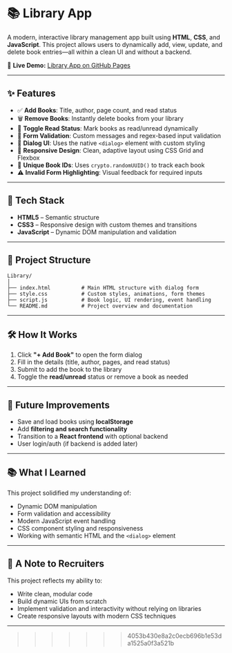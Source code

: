 # 📚 Library App

A modern, interactive library management app built using **HTML**, **CSS**, and **JavaScript**. This project allows users to dynamically add, view, update, and delete book entries—all within a clean UI and without a backend.

🚀 **Live Demo:** [Library App on GitHub Pages](https://notaarryan.github.io/Library/)

---

## ✨ Features

- ✅ **Add Books**: Title, author, page count, and read status
- 🗑️ **Remove Books**: Instantly delete books from your library
- 🔄 **Toggle Read Status**: Mark books as read/unread dynamically
- 🧠 **Form Validation**: Custom messages and regex-based input validation
- 💬 **Dialog UI**: Uses the native `<dialog>` element with custom styling
- 📱 **Responsive Design**: Clean, adaptive layout using CSS Grid and Flexbox
- 🔐 **Unique Book IDs**: Uses `crypto.randomUUID()` to track each book
- ⚠️ **Invalid Form Highlighting**: Visual feedback for required inputs

---

## 🧩 Tech Stack

- **HTML5** – Semantic structure
- **CSS3** – Responsive design with custom themes and transitions
- **JavaScript** – Dynamic DOM manipulation and validation

---

## 📂 Project Structure

```
Library/
│
├── index.html          # Main HTML structure with dialog form
├── style.css           # Custom styles, animations, form themes
├── script.js           # Book logic, UI rendering, event handling
└── README.md           # Project overview and documentation
```

---

## 🛠️ How It Works

1. Click **"+ Add Book"** to open the form dialog
2. Fill in the details (title, author, pages, and read status)
3. Submit to add the book to the library
4. Toggle the **read/unread** status or remove a book as needed

---

## 🔮 Future Improvements

- Save and load books using **localStorage**
- Add **filtering and search functionality**
- Transition to a **React frontend** with optional backend
- User login/auth (if backend is added later)

---

## 📚 What I Learned

This project solidified my understanding of:

- Dynamic DOM manipulation
- Form validation and accessibility
- Modern JavaScript event handling
- CSS component styling and responsiveness
- Working with semantic HTML and the `<dialog>` element

---

## 🙌 A Note to Recruiters

This project reflects my ability to:

- Write clean, modular code
- Build dynamic UIs from scratch
- Implement validation and interactivity without relying on libraries
- Create responsive layouts with modern CSS techniques

---

>>>>>>> 4053b430e8a2c0ecb696b1e53da1525a0f3a521b
